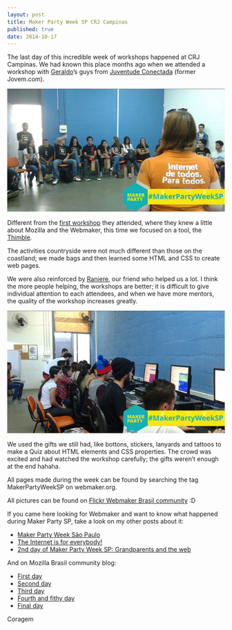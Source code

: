 ```yaml
---
layout: post
title: Maker Party Week SP CRJ Campinas
published: true
date: 2014-10-17
---
```

The last day of this incredible week of workshops happened at CRJ Campinas. We had known this place months ago when we attended a workshop with [Geraldo](https://twitter.com/geraldobarros_)’s guys from [Juventude Conectada](http://www.campinas.sp.gov.br/governo/cidadania-assistencia-e-inclusao-social/juventude-conectada.php) (former Jovem.com).

![Foto da Mel falando sobre alfabetização para a web](https://raw.githubusercontent.com/Coragem/blog/gh-pages/_posts/img/makerpartyweeksp/mel_makerpartyweeksp-campinas.jpg)

Different from the [first workshop](http://universidadedaweb.com/mozilla-brasil-oficina-de-criatividade-web/) they attended, where they knew a little about Mozilla and the Webmaker, this time we focused on a tool, the [Thimble](https://thimble.webmaker.org/).

The activities countryside were not much different than those on the coastland; we made bags and then learned some HTML and CSS to create web pages.

We were also reinforced by [Raniere](http://blog.rgaiacs.com/), our friend who helped us a lot. I think the more people helping, the workshops are better; it is difficult to give individual attention to each attendees, and when we have more mentors, the quality of the workshop increases greatly.

![Foto da galera criando seus makes no Thimble](https://raw.githubusercontent.com/Coragem/blog/gh-pages/_posts/img/makerpartyweeksp/markerpartyweeksp-campinas-galera.jpg)

We used the gifts we still had, like bottons, stickers, lanyards and tattoos to make a Quiz about HTML elements and CSS properties. The crowd was excited and had watched the workshop carefully; the gifts weren’t enough at the end hahaha.

All pages made during the week can be found by searching the tag MakerPartyWeekSP on webmaker.org.

All pictures can be found on [Flickr Webmaker Brasil community](https://www.flickr.com/photos/webmakerbrasil) :D

If you came here looking for Webmaker and want to know  what happened during Maker Party SP, take a look on my other posts about it:

- [Maker Party Week São Paulo](https://coragem.github.io/blog/maker-party-week-sp/)
- [The Internet is for everybody!](https://coragem.github.io/blog/the-internet-is-for-everybody/)
- [2nd day of Maker Party Week SP: Grandparents and the web](https://coragem.github.io/blog/2nd-day-of-maker-party-week-sp-grandparents-and-the-web/)

And on Mozilla Brasil community blog:

- [First day](https://blog.mozillabrasil.org.br/2014/08/i-maker-party-week-primeiro-dia/)
- [Second day](http://blog.mozillabrasil.org.br/2014/09/i-maker-party-week-segundo-dia/)
- [Third day](https://blog.mozillabrasil.org.br/2014/09/i-maker-party-week-sao-paulo-terceiro-dia/)
- [Fourth and fithy day](https://blog.mozillabrasil.org.br/2014/09/i-maker-party-week-sao-paulo-quarto-e-quinto-dias/)
- [Final day](https://blog.mozillabrasil.org.br/2014/09/maker-party-week-sao-paulo-ultimo-dia/)

Coragem
